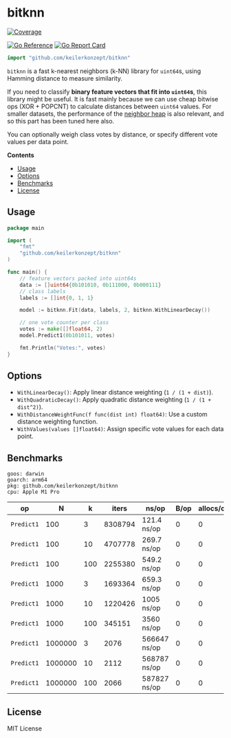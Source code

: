 # bitknn
[![Coverage](https://img.shields.io/badge/Coverage-100.0%25-brightgreen)](https://github.com/keilerkonzept/bitknn/actions/workflows/gocover.yaml)

[![Go Reference](https://pkg.go.dev/badge/github.com/keilerkonzept/bitknn.svg)](https://pkg.go.dev/github.com/keilerkonzept/bitknn)
[![Go Report Card](https://goreportcard.com/badge/github.com/keilerkonzept/bitknn)](https://goreportcard.com/report/github.com/keilerkonzept/bitknn)


```go
import "github.com/keilerkonzept/bitknn"
```

`bitknn` is a fast k-nearest neighbors (k-NN) library for `uint64`s, using Hamming distance to measure similarity.

If you need to classify **binary feature vectors that fit into `uint64`s**, this library might be useful. It is fast mainly because we can use cheap bitwise ops (XOR + POPCNT) to calculate distances between `uint64` values. For smaller datasets, the performance of the [neighbor heap](heap.go) is also relevant, and so this part has been tuned here also.

You can optionally weigh class votes by distance, or specify different vote values per data point.


**Contents**
- [Usage](#usage)
- [Options](#options)
- [Benchmarks](#benchmarks)
- [License](#license)

## Usage

```go
package main

import (
    "fmt"
    "github.com/keilerkonzept/bitknn"
)

func main() {
    // feature vectors packed into uint64s
    data := []uint64{0b101010, 0b111000, 0b000111}
    // class labels
    labels := []int{0, 1, 1}

    model := bitknn.Fit(data, labels, 2, bitknn.WithLinearDecay())

    // one vote counter per class
    votes := make([]float64, 2)
    model.Predict1(0b101011, votes)

    fmt.Println("Votes:", votes)
}
```

## Options

- `WithLinearDecay()`: Apply linear distance weighting (`1 / (1 + dist)`).
- `WithQuadraticDecay()`: Apply quadratic distance weighting (`1 / (1 + dist^2)`).
- `WithDistanceWeightFunc(f func(dist int) float64)`: Use a custom distance weighting function.
- `WithValues(values []float64)`: Assign specific vote values for each data point.

## Benchmarks

```
goos: darwin
goarch: arm64
pkg: github.com/keilerkonzept/bitknn
cpu: Apple M1 Pro
```

| op         | N       | k   | iters   | ns/op        | B/op | allocs/op |
|------------|---------|-----|---------|--------------|------|-----------|
| `Predict1` | 100     | 3   | 8308794 | 121.4 ns/op  | 0    | 0         |
| `Predict1` | 100     | 10  | 4707778 | 269.7 ns/op  | 0    | 0         |
| `Predict1` | 100     | 100 | 2255380 | 549.2 ns/op  | 0    | 0         |
| `Predict1` | 1000    | 3   | 1693364 | 659.3 ns/op  | 0    | 0         |
| `Predict1` | 1000    | 10  | 1220426 | 1005 ns/op   | 0    | 0         |
| `Predict1` | 1000    | 100 | 345151  | 3560 ns/op   | 0    | 0         |
| `Predict1` | 1000000 | 3   | 2076    | 566647 ns/op | 0    | 0         |
| `Predict1` | 1000000 | 10  | 2112    | 568787 ns/op | 0    | 0         |
| `Predict1` | 1000000 | 100 | 2066    | 587827 ns/op | 0    | 0         |

## License

MIT License

